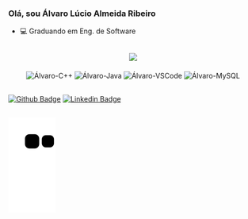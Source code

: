 ### Olá, sou Álvaro Lúcio Almeida Ribeiro

- 💻 Graduando em Eng. de Software

## 

<div align="center">
  <img height = "center" src="https://github-readme-stats.vercel.app/api?username=alvarolucioribeiro&show_icons=true&theme=bluesky&include_all_commits=true&count_private=true"/>
</div>
<div style="display: inline_block"><br>
  
 <div align="center">
 <img align = "center" alt="Álvaro-C++" height="40" width="40" src="https://github.com/isocpp/logos/blob/master/cpp_logo.svg">
 <img align = "center" alt="Álvaro-Java" height="40" width="40" src="https://cdn.jsdelivr.net/gh/devicons/devicon/icons/java/java-original-wordmark.svg"> 
 <img align = "center" alt="Álvaro-VSCode" height="40" width="40" src="https://cdn.jsdelivr.net/gh/devicons/devicon/icons/vscode/vscode-original.svg">
 <img align = "center" alt="Álvaro-MySQL" height="40" width="40" src="https://cdn.jsdelivr.net/gh/devicons/devicon/icons/mysql/mysql-original-wordmark.svg">
  </div> 
  
 ## 
  
 [![Github Badge](https://img.shields.io/badge/-Github-000?style=flat-square&logo=Github&logoColor=white&link=https://github.com/AlvaroLucioRibeiro)](https://github.com/AlvaroLucioRibeiro)
[![Linkedin Badge](https://img.shields.io/badge/-LinkedIn-blue?style=flat-square&logo=Linkedin&logoColor=white&link=https://www.linkedin.com/in/alvaro-lucio-almeida-ribeiro/)](https://www.linkedin.com/in/alvaro-lucio-almeida-ribeiro/)
 
  
  ##
  
   ![Snake animation](https://github.com/AlvaroLucioRibeiro/AlvaroLucioRibeiro/blob/output/github-contribution-grid-snake.svg)

  </div>

